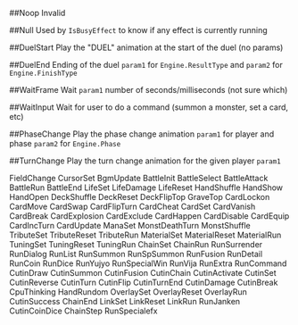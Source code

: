 ##Noop
Invalid

##Null
Used by `IsBusyEffect` to know if any effect is currently running

##DuelStart
Play the "DUEL" animation at the start of the duel (no params)

##DuelEnd
Ending of the duel `param1` for `Engine.ResultType` and `param2` for `Engine.FinishType`

##WaitFrame
Wait `param1` number of seconds/milliseconds (not sure which)

##WaitInput
Wait for user to do a command (summon a monster, set a card, etc)

##PhaseChange
Play the phase change animation `param1` for player and phase `param2` for `Engine.Phase`

##TurnChange
Play the turn change animation for the given player `param1`

FieldChange
CursorSet
BgmUpdate
BattleInit
BattleSelect
BattleAttack
BattleRun
BattleEnd
LifeSet
LifeDamage
LifeReset
HandShuffle
HandShow
HandOpen
DeckShuffle
DeckReset
DeckFlipTop
GraveTop
CardLockon
CardMove
CardSwap
CardFlipTurn
CardCheat
CardSet
CardVanish
CardBreak
CardExplosion
CardExclude
CardHappen
CardDisable
CardEquip
CardIncTurn
CardUpdate
ManaSet
MonstDeathTurn
MonstShuffle
TributeSet
TributeReset
TributeRun
MaterialSet
MaterialReset
MaterialRun
TuningSet
TuningReset
TuningRun
ChainSet
ChainRun
RunSurrender
RunDialog
RunList
RunSummon
RunSpSummon
RunFusion
RunDetail
RunCoin
RunDice
RunYujyo
RunSpecialWin
RunVija
RunExtra
RunCommand
CutinDraw
CutinSummon
CutinFusion
CutinChain
CutinActivate
CutinSet
CutinReverse
CutinTurn
CutinFlip
CutinTurnEnd
CutinDamage
CutinBreak
CpuThinking
HandRundom
OverlaySet
OverlayReset
OverlayRun
CutinSuccess
ChainEnd
LinkSet
LinkReset
LinkRun
RunJanken
CutinCoinDice
ChainStep
RunSpecialefx